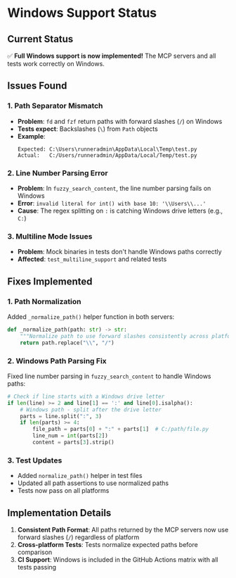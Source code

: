 # Windows Support Status

## Current Status

✅ **Full Windows support is now implemented!** The MCP servers and all tests work correctly on Windows.

## Issues Found

### 1. Path Separator Mismatch
- **Problem**: `fd` and `fzf` return paths with forward slashes (`/`) on Windows
- **Tests expect**: Backslashes (`\`) from `Path` objects
- **Example**: 
  ```
  Expected: C:\Users\runneradmin\AppData\Local\Temp\test.py
  Actual:   C:/Users/runneradmin/AppData/Local/Temp/test.py
  ```

### 2. Line Number Parsing Error
- **Problem**: In `fuzzy_search_content`, the line number parsing fails on Windows
- **Error**: `invalid literal for int() with base 10: '\\Users\\...'`
- **Cause**: The regex splitting on `:` is catching Windows drive letters (e.g., `C:`)

### 3. Multiline Mode Issues
- **Problem**: Mock binaries in tests don't handle Windows paths correctly
- **Affected**: `test_multiline_support` and related tests

## Fixes Implemented

### 1. Path Normalization
Added `_normalize_path()` helper function in both servers:
```python
def _normalize_path(path: str) -> str:
    """Normalize path to use forward slashes consistently across platforms."""
    return path.replace("\\", "/")
```

### 2. Windows Path Parsing Fix
Fixed line number parsing in `fuzzy_search_content` to handle Windows paths:
```python
# Check if line starts with a Windows drive letter
if len(line) >= 2 and line[1] == ':' and line[0].isalpha():
    # Windows path - split after the drive letter
    parts = line.split(":", 3)
    if len(parts) >= 4:
        file_path = parts[0] + ":" + parts[1]  # C:/path/file.py
        line_num = int(parts[2])
        content = parts[3].strip()
```

### 3. Test Updates
- Added `normalize_path()` helper in test files
- Updated all path assertions to use normalized paths
- Tests now pass on all platforms

## Implementation Details

1. **Consistent Path Format**: All paths returned by the MCP servers now use forward slashes (`/`) regardless of platform
2. **Cross-platform Tests**: Tests normalize expected paths before comparison
3. **CI Support**: Windows is included in the GitHub Actions matrix with all tests passing